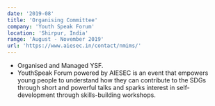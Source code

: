 ```yaml
---
date: '2019-08'
title: 'Organising Committee'
company: 'Youth Speak Forum'
location: 'Shirpur, India'
range: 'August - November 2019'
url: 'https://www.aiesec.in/contact/nmims/'
---
```


- Organised and Managed YSF.
- YouthSpeak Forum powered by AIESEC is an event that empowers young people to understand how they can contribute to the SDGs through short and powerful talks and sparks interest in self-development through skills-building workshops.
